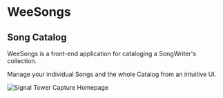 

# WeeSongs

## Song Catalog

WeeSongs is a front-end application for cataloging a SongWriter's collection.

Manage your individual Songs and the whole Catalog from an intuitive UI.


![Signal Tower Capture Homepage](/imgs/weesongs-homepage.jpg)


